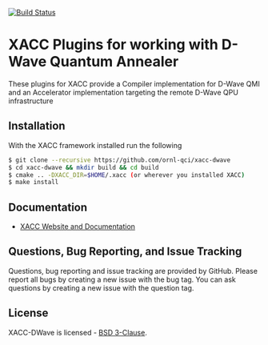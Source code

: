[![Build Status](https://travis-ci.org/ORNL-QCI/xacc-dwave.svg?branch=master)](https://travis-ci.org/ORNL-QCI/xacc-dwave)

# XACC Plugins for working with D-Wave Quantum Annealer
These plugins for XACC provide a Compiler implementation for D-Wave QMI and an Accelerator implementation targeting the remote D-Wave QPU infrastructure

Installation
------------
With the XACC framework installed run the following
```bash
$ git clone --recursive https://github.com/ornl-qci/xacc-dwave
$ cd xacc-dwave && mkdir build && cd build
$ cmake .. -DXACC_DIR=$HOME/.xacc (or wherever you installed XACC)
$ make install 
```

Documentation
-------------

* [XACC Website and Documentation ](https://xacc.readthedocs.io)

Questions, Bug Reporting, and Issue Tracking
--------------------------------------------

Questions, bug reporting and issue tracking are provided by GitHub. Please
report all bugs by creating a new issue with the bug tag. You can ask
questions by creating a new issue with the question tag.

License
-------

XACC-DWave is licensed - [BSD 3-Clause](LICENSE).
